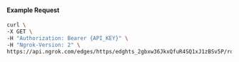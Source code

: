 <!-- Code generated for API Clients. DO NOT EDIT. -->

#### Example Request

```bash
curl \
-X GET \
-H "Authorization: Bearer {API_KEY}" \
-H "Ngrok-Version: 2" \
https://api.ngrok.com/edges/https/edghts_2gbxw36JkxQfuR4SQ1xJ1zBSv5P/routes/edghtsrt_2gbxw7yhQz4jUF1RU4tdM7TFyXW
```
